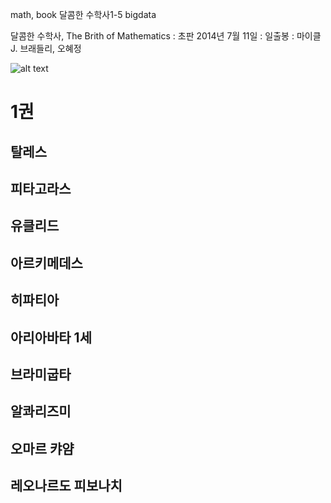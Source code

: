 math, book
달콤한 수학사1-5
bigdata

달콤한 수학사, The Brith of Mathematics
:   초판 2014년 7월 11일
:   일출봉
:   마이클 J. 브래들리, 오혜정

![alt text](http://book.daum-img.net/R110x160/KOR9788992624237?moddttm=20140812064743 "The Brith of Mathematics")

# 1권

## 탈레스

## 피타고라스

## 유클리드

## 아르키메데스

## 히파티아

## 아리아바타 1세

## 브라미굽타

## 알콰리즈미

## 오마르 캬얌

## 레오나르도 피보나치


